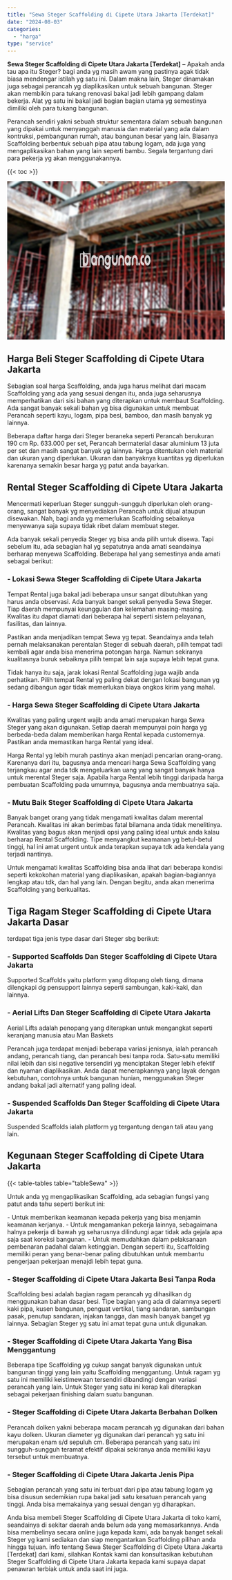 ```yaml
---
title: "Sewa Steger Scaffolding di Cipete Utara Jakarta [Terdekat]"
date: "2024-08-03"
categories: 
  - "harga"
type: "service"
---
```


**Sewa Steger Scaffolding di Cipete Utara Jakarta \[Terdekat\]** – Apakah anda tau apa itu Steger? bagi anda yg masih awam yang pastinya agak tidak biasa mendengar istilah yg satu ini. Dalam makna lain, Steger dinamakan juga sebagai perancah yg diaplikasikan untuk sebuah bangunan. Steger akan membikin para tukang renovasi bakal jadi lebih gampang dalam bekerja. Alat yg satu ini bakal jadi bagian bagian utama yg semestinya dimiliki oleh para tukang bangunan.

Perancah sendiri yakni sebuah struktur sementara dalam sebuah bangunan yang dipakai untuk menyanggah manusia dan material yang ada dalam kontruksi, pembangunan rumah, atau bangunan besar yang lain. Biasanya Scaffolding berbentuk sebuah pipa atau tabung logam, ada juga yang mengaplikasikan bahan yang lain seperti bambu. Segala tergantung dari para pekerja yg akan menggunakannya.

{{< toc >}}

![Sewa Steger Scaffolding di Cipete Utara Jakarta [Terdekat]](/images/sewa-scaffolding-steger-17.png)

## Harga Beli Steger Scaffolding di Cipete Utara Jakarta

Sebagian soal harga Scaffolding, anda juga harus melihat dari macam Scaffolding yang ada yang sesuai dengan itu, anda juga seharusnya memperhatikan dari sisi bahan yang diterapkan untuk membaut Scaffolding. Ada sangat banyak sekali bahan yg bisa digunakan untuk membuat Perancah seperti kayu, logam, pipa besi, bamboo, dan masih banyak yg lainnya.

Beberapa daftar harga dari Steger beraneka seperti Perancah berukuran 190 cm Rp. 633.000 per set, Perancah bermaterial dasar aluminium 13 juta per set dan masih sangat banyak yg lainnya. Harga ditentukan oleh material dan ukuran yang diperlukan. Ukuran dan banyaknya kuantitas yg diperlukan karenanya semakin besar harga yg patut anda bayarkan.

## Rental Steger Scaffolding di Cipete Utara Jakarta

Mencermati keperluan Steger sungguh-sungguh diperlukan oleh orang-orang, sangat banyak yg menyediakan Perancah untuk dijual ataupun disewakan. Nah, bagi anda yg memerlukan Scaffolding sebaiknya menyewanya saja supaya tidak ribet dalam membuat steger.

Ada banyak sekali penyedia Steger yg bisa anda pilih untuk disewa. Tapi sebelum itu, ada sebagian hal yg sepatutnya anda amati seandainya berharap menyewa Scaffolding. Beberapa hal yang semestinya anda amati sebagai berikut:

### \- Lokasi Sewa Steger Scaffolding di Cipete Utara Jakarta

Tempat Rental juga bakal jadi beberapa unsur sangat dibutuhkan yang harus anda observasi. Ada banyak banget sekali penyedia Sewa Steger. Tiap daerah mempunyai keunggulan dan kelemahan masing-masing. Kwalitas itu dapat diamati dari beberapa hal seperti sistem pelayanan, fasilitas, dan lainnya.

Pastikan anda menjadikan tempat Sewa yg tepat. Seandainya anda telah pernah melaksanakan perentalan Steger di sebuah daerah, pilih tempat tadi kembali agar anda bisa menerima potongan harga. Namun sekiranya kualitasnya buruk sebaiknya pilih tempat lain saja supaya lebih tepat guna.

Tidak hanya itu saja, jarak lokasi Rental Scaffolding juga wajib anda perhatikan. Pilih tempat Rental yg paling dekat dengan lokasi bangunan yg sedang dibangun agar tidak memerlukan biaya ongkos kirim yang mahal.

### \- Harga Sewa Steger Scaffolding di Cipete Utara Jakarta

Kwalitas yang paling urgent wajib anda amati merupakan harga Sewa Steger yang akan digunakan. Setiap daerah mempunyai poin harga yg berbeda-beda dalam memberikan harga Rental kepada customernya. Pastikan anda memastikan harga Rental yang ideal.

Harga Rental yg lebih murah pastinya akan menjadi pencarian orang-orang. Karenanya dari itu, bagusnya anda mencari harga Sewa Scaffolding yang terjangkau agar anda tdk mengeluarkan uang yang sangat banyak hanya untuk merental Steger saja. Apabila harga Rental lebih tinggi daripada harga pembuatan Scaffolding pada umumnya, bagusnya anda membuatnya saja.

### \- Mutu Baik Steger Scaffolding di Cipete Utara Jakarta

Banyak banget orang yang tidak mengamati kwalitas dalam merental Perancah. Kwalitas ini akan berimbas fatal bilamana anda tidak menelitinya. Kwalitas yang bagus akan menjadi opsi yang paling ideal untuk anda kalau berharap Rental Scaffolding. Tipe menyangkut keamanan yg betul-betul tinggi, hal ini amat urgent untuk anda terapkan supaya tdk ada kendala yang terjadi nantinya.

Untuk mengamati kwalitas Scaffolding bisa anda lihat dari beberapa kondisi seperti kekokohan material yang diaplikasikan, apakah bagian-bagiannya lengkap atau tdk, dan hal yang lain. Dengan begitu, anda akan menerima Scaffolding yang berkualitas.

## Tiga Ragam Steger Scaffolding di Cipete Utara Jakarta Dasar

terdapat tiga jenis type dasar dari Steger sbg berikut:

### \- Supported Scaffolds Dan Steger Scaffolding di Cipete Utara Jakarta

Supported Scaffolds yaitu platform yang ditopang oleh tiang, dimana dilengkapi dg pensupport lainnya seperti sambungan, kaki-kaki, dan lainnya.

### \- Aerial Lifts Dan Steger Scaffolding di Cipete Utara Jakarta

Aerial Lifts adalah penopang yang diterapkan untuk mengangkat seperti keranjang manusia atau Man Baskets

Perancah juga terdapat menjadi beberapa variasi jenisnya, ialah perancah andang, perancah tiang, dan perancah besi tanpa roda. Satu-satu memiliki nilai lebih dan sisi negative tersendiri yg menciptakan Steger lebih efektif dan nyaman diaplikasikan. Anda dapat menerapkannya yang layak dengan kebutuhan, contohnya untuk bangunan hunian, menggunakan Steger andang bakal jadi alternatif yang paling ideal.

### \- Suspended Scaffolds Dan Steger Scaffolding di Cipete Utara Jakarta

Suspended Scaffolds ialah platform yg tergantung dengan tali atau yang lain.

## Kegunaan Steger Scaffolding di Cipete Utara Jakarta

{{< table-tables table="tableSewa" >}}

Untuk anda yg mengaplikasikan Scaffolding, ada sebagian fungsi yang patut anda tahu seperti berikut ini:

\- Untuk memberikan keamanan kepada pekerja yang bisa menjamin keamanan kerjanya. - Untuk mengamankan pekerja lainnya, sebagaimana halnya pekerja di bawah yg seharusnya dilindungi agar tidak ada gejala apa saja saat koreksi bangunan. - Untuk memudahkan dalam pelaksanaan pembenaran padahal dalam ketinggian. Dengan seperti itu, Scaffolding memiliki peran yang benar-benar paling dibutuhkan untuk membantu pengerjaan pekerjaan menajdi lebih tepat guna.

### \- Steger Scaffolding di Cipete Utara Jakarta Besi Tanpa Roda

Scaffolding besi adalah bagian ragam perancah yg dihasilkan dg menggunakan bahan dasar besi. Tipe bagian yang ada di dalamnya seperti kaki pipa, kusen bangunan, penguat vertikal, tiang sandaran, sambungan pasak, penutup sandaran, injakan tangga, dan masih banyak banget yg lainnya. Sebagian Steger yg satu ini amat tepat guna untuk digunakan.

### \- Steger Scaffolding di Cipete Utara Jakarta Yang Bisa Menggantung

Beberapa tipe Scaffolding yg cukup sangat banyak digunakan untuk bangunan tinggi yang lain yaitu Scaffolding menggantung. Untuk ragam yg satu ini memiliki keistimewaan tersendiri dibandingi dengan variasi perancah yang lain. Untuk Steger yang satu ini kerap kali diterapkan sebagai pekerjaan finishing dalam suatu bangunan.

### \- Steger Scaffolding di Cipete Utara Jakarta Berbahan Dolken

Perancah dolken yakni beberapa macam perancah yg digunakan dari bahan kayu dolken. Ukuran diameter yg digunakan dari perancah yg satu ini merupakan enam s/d sepuluh cm. Beberapa perancah yang satu ini sungguh-sungguh teramat efektif dipakai sekiranya anda memiliki kayu tersebut untuk membuatnya.

### \- Steger Scaffolding di Cipete Utara Jakarta Jenis Pipa

Sebagian perancah yang satu ini terbuat dari pipa atau tabung logam yg bisa disusun sedemikian rupa bakal jadi satu kesatuan perancah yang tinggi. Anda bisa memakainya yang sesuai dengan yg diharapkan.

Anda bisa membeli Steger Scaffolding di Cipete Utara Jakarta di toko kami, seandainya di sekitar daerah anda belum ada yang memasarkannya. Anda bisa membelinya secara online juga kepada kami, ada banyak banget sekali Steger yg kami sediakan dan siap mengantarkan Scaffolding pilihan anda hingga tujuan. info tentang Sewa Steger Scaffolding di Cipete Utara Jakarta \[Terdekat\] dari kami, silahkan Kontak kami dan konsultasikan kebutuhan Steger Scaffolding di Cipete Utara Jakarta kepada kami supaya dapat penawran terbiak untuk anda saat ini juga.
